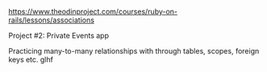 https://www.theodinproject.com/courses/ruby-on-rails/lessons/associations

Project #2: Private Events app

Practicing many-to-many relationships with through tables, scopes, foreign keys etc. glhf